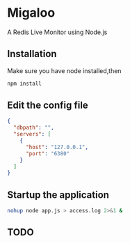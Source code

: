 Migaloo
=======
A Redis Live Monitor using Node.js

## Installation

Make sure you have node installed,then 

```bash
npm install
```

## Edit the config file

```json
{
  "dbpath": "",
  "servers": [
    {
      "host": "127.0.0.1",
      "port": "6380"
    }
  ]
}
```


## Startup the application

```bash
nohup node app.js > access.log 2>&1 &
```

## TODO



